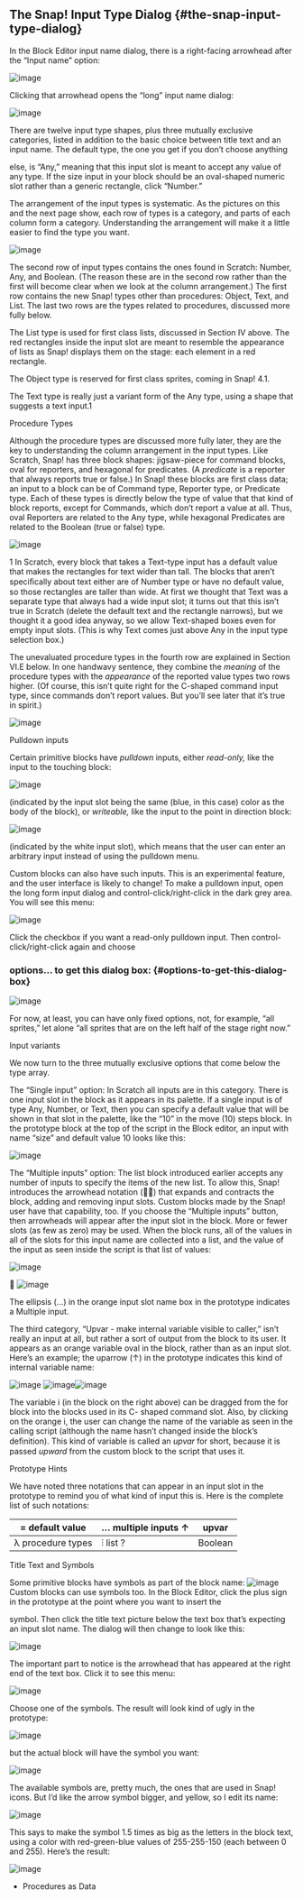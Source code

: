 ## The Snap! Input Type Dialog {#the-snap-input-type-dialog}

In the Block Editor input name dialog, there is a right-facing arrowhead after the “Input name” option:

![image](SnapManual/Image_102.png)

Clicking that arrowhead opens the “long” input name dialog:

![image](SnapManual/Image_103.jpg)

There are twelve input type shapes, plus three mutually exclusive categories, listed in addition to the basic choice between title text and an input name. The default type, the one you get if you don’t choose anything

else, is “Any,” meaning that this input slot is meant to accept any value of any type. If the size input in your block should be an oval-shaped numeric slot rather than a generic rectangle, click “Number.”

The arrangement of the input types is systematic. As the pictures on this and the next page show, each row of types is a category, and parts of each column form a category. Understanding the arrangement will make it a little easier to find the type you want.

![image](SnapManual/Image_104.jpg)

The second row of input types contains the ones found in Scratch: Number, Any, and Boolean. (The reason these are in the second row rather than the first will become clear when we look at the column arrangement.) The first row contains the new Snap! types other than procedures: Object, Text, and List. The last two rows are the types related to procedures, discussed more fully below.

The List type is used for first class lists, discussed in Section IV above. The red rectangles inside the input slot are meant to resemble the appearance of lists as Snap! displays them on the stage: each element in a red rectangle.

The Object type is reserved for first class sprites, coming in Snap! 4.1.

The Text type is really just a variant form of the Any type, using a shape that suggests a text input.1

Procedure Types

Although the procedure types are discussed more fully later, they are the key to understanding the column arrangement in the input types. Like Scratch, Snap! has three block shapes: jigsaw-piece for command blocks, oval for reporters, and hexagonal for predicates. (A _predicate_ is a reporter that always reports true or false.) In Snap! these blocks are first class data; an input to a block can be of Command type, Reporter type, or Predicate type. Each of these types is directly below the type of value that that kind of block reports, except for Commands, which don’t report a value at all. Thus, oval Reporters are related to the Any type, while hexagonal Predicates are related to the Boolean (true or false) type.

![image](SnapManual/Image_105.png)

1 In Scratch, every block that takes a Text-type input has a default value that makes the rectangles for text wider than tall. The blocks that aren’t speciﬁcally about text either are of Number type or have no default value, so those rectangles are taller than wide. At first we thought that Text was a separate type that always had a wide input slot; it turns out that this isn’t true in Scratch (delete the default text and the rectangle narrows), but we thought it a good idea anyway, so we allow Text-shaped boxes even for empty input slots. (This is why Text comes just above Any in the input type selection box.)

The unevaluated procedure types in the fourth row are explained in Section VI.E below. In one handwavy sentence, they combine the _meaning_ of the procedure types with the _appearance_ of the reported value types two rows higher. (Of course, this isn’t quite right for the C-shaped command input type, since commands don’t report values. But you’ll see later that it’s true in spirit.)

![image](SnapManual/Image_106.jpg)

Pulldown inputs

Certain primitive blocks have _pulldown_ inputs, either _read-only,_ like the input to the touching block:

![image](SnapManual/Image_107.jpg)

(indicated by the input slot being the same (blue, in this case) color as the body of the block), or _writeable,_ like the input to the point in direction block:

![image](SnapManual/Image_108.jpg)

(indicated by the white input slot), which means that the user can enter an arbitrary input instead of using the pulldown menu.

Custom blocks can also have such inputs. This is an experimental feature, and the user interface is likely to change! To make a pulldown input, open the long form input dialog and control-click/right-click in the dark grey area. You will see this menu:

![image](SnapManual/Image_109.png)

Click the checkbox if you want a read-only pulldown input. Then control-click/right-click again and choose

### options… to get this dialog box: {#options-to-get-this-dialog-box}

![image](SnapManual/Image_110.png)

For now, at least, you can have only fixed options, not, for example, “all sprites,” let alone “all sprites that are on the left half of the stage right now.”

Input variants

We now turn to the three mutually exclusive options that come below the type array.

The “Single input” option: In Scratch all inputs are in this category. There is one input slot in the block as it appears in its palette. If a single input is of type Any, Number, or Text, then you can specify a default value that will be shown in that slot in the palette, like the “10” in the move (10) steps block. In the prototype block at the top of the script in the Block editor, an input with name “size” and default value 10 looks like this:

![image](SnapManual/Image_111.png)

The “Multiple inputs” option: The list block introduced earlier accepts any number of inputs to specify the items of the new list. To allow this, Snap! introduces the arrowhead notation () that expands and contracts the block, adding and removing input slots. Custom blocks made by the Snap! user have that capability, too. If you choose the “Multiple inputs” button, then arrowheads will appear after the input slot in the block. More or fewer slots (as few as zero) may be used. When the block runs, all of the values in all of the slots for this input name are collected into a list, and the value of the input as seen inside the script is that list of values:

![image](SnapManual/Image_112.png)

 ![image](SnapManual/Image_113.jpg)

The ellipsis (…) in the orange input slot name box in the prototype indicates a Multiple input.

The third category, “Upvar - make internal variable visible to caller,” isn’t really an input at all, but rather a sort of output from the block to its user. It appears as an orange variable oval in the block, rather than as an input slot. Here’s an example; the uparrow (↑) in the prototype indicates this kind of internal variable name:

![image](SnapManual/Image_114.png) ![image](SnapManual/Image_115.gif)![image](SnapManual/Image_116.png)

The variable i (in the block on the right above) can be dragged from the for block into the blocks used in its C- shaped command slot. Also, by clicking on the orange i, the user can change the name of the variable as seen in the calling script (although the name hasn’t changed inside the block’s deﬁnition). This kind of variable is called an _upvar_ for short, because it is passed _upward_ from the custom block to the script that uses it.

Prototype Hints

We have noted three notations that can appear in an input slot in the prototype to remind you of what kind of input this is. Here is the complete list of such notations:

| = default value | … multiple inputs ↑ | upvar |
| --- | --- | --- |
| λ procedure types | ⫶ list ? | Boolean |

Title Text and Symbols

Some primitive blocks have symbols as part of the block name: ![image](SnapManual/Image_117.png)Custom blocks can use symbols too. In the Block Editor, click the plus sign in the prototype at the point where you want to insert the

symbol. Then click the title text picture below the text box that’s expecting an input slot name. The dialog will then change to look like this:

![image](SnapManual/Image_118.png)

The important part to notice is the arrowhead that has appeared at the right end of the text box. Click it to see this menu:

![image](SnapManual/Image_119.png)

Choose one of the symbols. The result will look kind of ugly in the prototype:

![image](SnapManual/Image_120.png)

but the actual block will have the symbol you want:

![image](SnapManual/Image_121.png)

The available symbols are, pretty much, the ones that are used in Snap! icons. But I’d like the arrow symbol bigger, and yellow, so I edit its name:

![image](SnapManual/Image_122.png)

This says to make the symbol 1.5 times as big as the letters in the block text, using a color with red-green-blue values of 255-255-150 (each between 0 and 255). Here’s the result:

![image](SnapManual/Image_123.png)

*   Procedures as Data